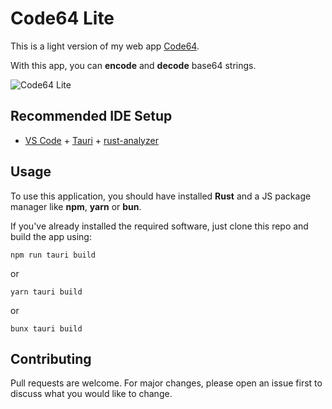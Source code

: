 # Code64 Lite

This is a light version of my web app [Code64](https://code64-37hz.onrender.com/).

With this app, you can **encode** and **decode** base64 strings.

![Code64 Lite](https://github.com/ed1808/code64lite/assets/122028804/8bdb82e7-ae65-4dda-9a10-2c3983156a74)

## Recommended IDE Setup

- [VS Code](https://code.visualstudio.com/) + [Tauri](https://marketplace.visualstudio.com/items?itemName=tauri-apps.tauri-vscode) + [rust-analyzer](https://marketplace.visualstudio.com/items?itemName=rust-lang.rust-analyzer)

## Usage

To use this application, you should have installed **Rust** and a JS package manager like **npm**, **yarn** or **bun**.

If you've already installed the required software, just clone this repo and build the app using:

```
npm run tauri build
```
or
```
yarn tauri build
```
or
```
bunx tauri build
```

## Contributing

Pull requests are welcome. For major changes, please open an issue first to discuss what you would like to change.
